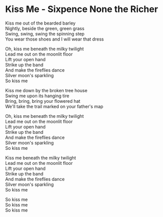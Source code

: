 # Kiss Me - Sixpence None the Richer

Kiss me out of the bearded barley\
Nightly, beside the green, green grass\
Swing, swing, swing the spinning step\
You wear those shoes and I will wear that dress

Oh, kiss me beneath the milky twilight\
Lead me out on the moonlit floor\
Lift your open hand\
Strike up the band\
And make the fireflies dance\
Silver moon's sparkling\
So kiss me

Kiss me down by the broken tree house\
Swing me upon its hanging tire\
Bring, bring, bring your flowered hat\
We'll take the trail marked on your father's map

Oh, kiss me beneath the milky twilight\
Lead me out on the moonlit floor\
Lift your open hand\
Strike up the band\
And make the fireflies dance\
Silver moon's sparkling\
So kiss me

Kiss me beneath the milky twilight\
Lead me out on the moonlit floor\
Lift your open hand\
Strike up the band\
And make the fireflies dance\
Silver moon's sparkling\
So kiss me

So kiss me\
So kiss me\
So kiss me